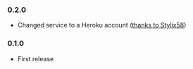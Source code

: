 ### 0.2.0
- Changed service to a Heroku account ([thanks to Stylix58](https://github.com/malago86/flarum-linkpreview/issues/2))

### 0.1.0
- First release